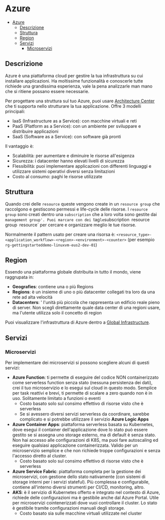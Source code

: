 # Azure

- [Azure](#azure)
  - [Descrizione](#descrizione)
  - [Struttura](#struttura)
  - [Region](#region)
  - [Servizi](#servizi)
    - [Microservizi](#microservizi)

## Descrizione

Azure è una piattaforma cloud per gestire la tua infrastruttura su cui installare applicazioni. Ha moltissime funzionalità e conoscerle tutte richiede una grandissima esperienza, vale la pena analizzarle man mano che si ritiene possano essere necessarie.

Per progettare una struttura sul tuo Azure, puoi usare [Architecture Center](https://learn.microsoft.com/en-us/azure/architecture/) che ti supporta nello strutturare la tua applicazione. Offre 3 modelli principali:

- IaaS (Infrastructure as a Service): con macchine virtuali e reti
- PaaS (Platform as a Service): con un ambiente per sviluppare e distribuire applicazioni
- SaaS (Software as a Service): con software già pronti

Il vantaggio è:

- Scalabilità: per aumentare e diminuire le risorse all'esigenza
- Sicurezza: i datacenter hanno elevati livelli di sicurezza
- Flessibilità: puoi implementare applicazioni con differenti linguaggi e utilizzare sistemi operativi diversi senza limitazioni
- Costo al consumo: paghi le risorse utilizzate

## Struttura

Quando crei delle `resource` queste vengono create in un `resource group` che raccolgono e gestiscono permessi e life-cycle delle risorse. I `resource group` sono creati dentro una `subscription` che a loro volta sono gestite dai `management group'.
Puoi marcare con dei `tag`le`subscription` `resource group` `resource` per cercare e organizzare meglio le tue risorse.

Normalmente il pattern usato per creare una risorsa è: `<resource_type>-<application_workflow>-<region>-<environment>-<counter>` (per esempio `rg-gettingstarteddemo-linuxvm-eus2-dev-01`)

## Region

Essendo una piattaforma globale distribuita in tutto il mondo, viene raggrupata in:

- **Geografies**: contiene una o più Regions
- **Regions**: è un insieme di uno o più datacenter collegati tra loro da una rete ad alta velocità
- **Datacenters**: ' l'unità più piccola che rappresenta un edificio reale pieno di server. Non scegli direttamente quale data center di una regioni usare, ma l'utente utilizza solo il concetto di region

Puoi visualizzare l'infrastruttura di Azure dentro a [Global Infrastructure](https://azure.microsoft.com/en-us/explore/global-infrastructure).

## Servizi

### Microservizi

Per implementare dei microservizi si possono scegliere alcuni di questi servizi:

- **Azure Function**: ti permette di eseguire del codice NON containerizzato come serverless function senza stato (nessuna persistenza dei dati), crei il tuo microservizio e lo esegui sul cloud in questo modo. Semplice per task reattivi e brevi, ti permette di scalare a zero quando non è in uso. Solitamente limitato a funzioni o eventi
  - Costo basato solo sul consimo effettivo di risorse visto che è serverless
  - Se si avessero diversi servizi serverless da coordinare, sarebbe complicato e si potrebbe utilizzare il servizio **Azure Logic Apps**
- **Azure Container Apps**: piattaforma serverless basata su Kubernetes, dove esegui il container dell'applicazione dove lo stato può essere gestito se si assegna uno storage esterno, ma di default è senza stato. Non hai accesso alle configurazioni di K8S, ma puoi fare autoscaling ed eseguire qualsiasi applicazione containerizzata. Valido per un microservizio semplice e che non richiede troppe configurazioni e senza l'accesso diretto al cluster.
  - Costo basato solo sul consimo effettivo di risorse visto che è serverless
- **Azure Service Fabric**: piattaforma completa per la gestione dei microservizi, con gestione dello stato nativamente (con sistemi di storage interni per i servizi stateful). Più complessa e configurabile, contiene all'interno diversi strumenti per CI/CD, monitoring, altro.
- **AKS**: è il servizio di Kubernetes offerto e integrato nel contesto di Azure, richiede delle configurazioni ma è gestibile anche dal Azure Portal. Utile per microservizi cointenerizzati dove vuoi controllare il cluster. Lo stato è gestibile tramite configurazioni manuali degli storage.
  - Costo basato sia sulle macchine virtuali utilizzate nel cluster
